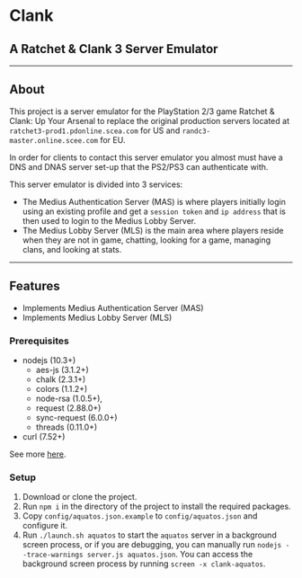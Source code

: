 # Clank
## A Ratchet & Clank 3 Server Emulator

----

## About
This project is a server emulator for the PlayStation 2/3 game
Ratchet & Clank: Up Your Arsenal to replace the original production
servers located at `ratchet3-prod1.pdonline.scea.com` for US and
`randc3-master.online.scee.com` for EU.

In order for clients to contact this server emulator you almost must have a
DNS and DNAS server set-up that the PS2/PS3 can authenticate with.

This server emulator is divided into 3 services:
- The Medius Authentication Server (MAS) is where players initially login using
  an existing profile and get a `session token` and `ip address` that is then
  used to login to the Medius Lobby Server.
- The Medius Lobby Server (MLS) is the main area where players reside when they
  are not in game, chatting, looking for a game, managing clans, and looking
  at stats.

----

## Features
- Implements Medius Authentication Server (MAS)
- Implements Medius Lobby Server (MLS)

### Prerequisites
- nodejs (10.3+)
  - aes-js (3.1.2+)
  - chalk (2.3.1+)
  - colors (1.1.2+)
  - node-rsa (1.0.5+),
  - request (2.88.0+)
  - sync-request (6.0.0+)
  - threads (0.11.0+)
- curl (7.52+)

See more [here](https://wiki.hashsploit.net).

### Setup
1. Download or clone the project.
2. Run `npm i` in the directory of the project to install the required packages.
3. Copy `config/aquatos.json.example` to `config/aquatos.json` and configure it.
4. Run `./launch.sh aquatos` to start the `aquatos` server in a background screen process, or if you are debugging, you can manually run `nodejs --trace-warnings server.js aquatos.json`. You can access the background screen process by running `screen -x clank-aquatos`.
